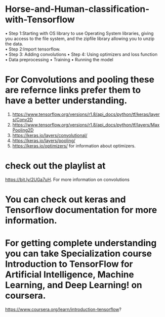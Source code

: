 # Horse-and-Human-classification-with-Tensorflow
•	Step 1:Starting with OS library to use Operating System libraries, giving you access to the file system, and the zipfile library allowing you to unzip the data.    
•	Step 2:Import tensorflow.             
•	Step 3: Adding convolutions 
•	Step 4: Using optimizers and loss function
•	Data preprocessing
•	Training
•	Running the model
# For Convolutions and pooling these are refernce links prefer them to have a better understanding.        
1.	https://www.tensorflow.org/versions/r1.8/api_docs/python/tf/keras/layers/Conv2D
2.	https://www.tensorflow.org/versions/r1.8/api_docs/python/tf/layers/MaxPooling2D
3.	https://keras.io/layers/convolutional/
4.	https://keras.io/layers/pooling/
5.	https://keras.io/optimizers/ for information about optimizers.
# check out the playlist at 
https://bit.ly/2UGa7uH. For more information on convolutions
# You can check out keras and Tensorflow documentation for more information.
# For getting complete understanding you can take Specialization course Introduction to TensorFlow for Artificial Intelligence, Machine Learning, and Deep Learning! on coursera.
https://www.coursera.org/learn/introduction-tensorflow?
                                         
